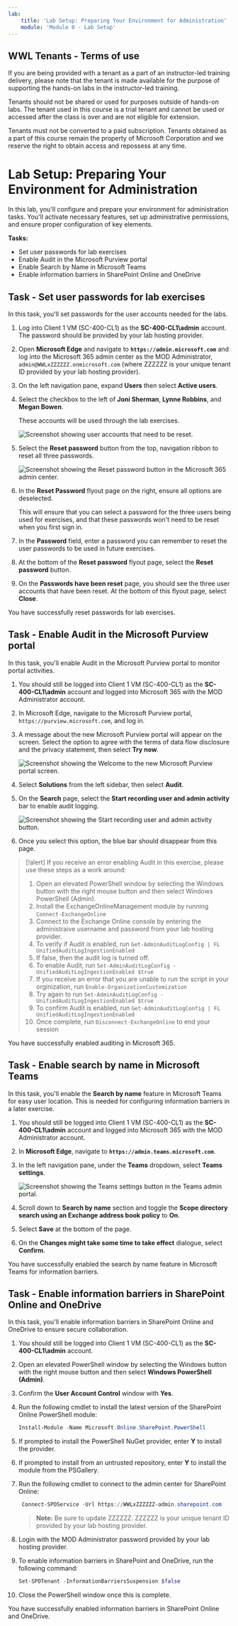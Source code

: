 ```yaml
---
lab:
    title: 'Lab Setup: Preparing Your Environment for Administration'
    module: 'Module 0 - Lab Setup'
---
```


## WWL Tenants - Terms of use

If you are being provided with a tenant as a part of an instructor-led training delivery, please note that the tenant is made available for the purpose of supporting the hands-on labs in the instructor-led training.

Tenants should not be shared or used for purposes outside of hands-on labs. The tenant used in this course is a trial tenant and cannot be used or accessed after the class is over and are not eligible for extension.

Tenants must not be converted to a paid subscription. Tenants obtained as a part of this course remain the property of Microsoft Corporation and we reserve the right to obtain access and repossess at any time.

# Lab Setup: Preparing Your Environment for Administration

In this lab, you'll configure and prepare your environment for administration tasks. You'll activate necessary features, set up administrative permissions, and ensure proper configuration of key elements.

**Tasks:**

- Set user passwords for lab exercises
- Enable Audit in the Microsoft Purview portal
- Enable Search by Name in Microsoft Teams
- Enable information barriers in SharePoint Online and OneDrive

## Task - Set user passwords for lab exercises

In this task, you'll set passwords for the user accounts needed for the labs.

1. Log into Client 1 VM (SC-400-CL1) as the **SC-400-CL1\admin** account. The password should be provided by your lab hosting provider.

1. Open **Microsoft Edge** and navigate to **`https://admin.microsoft.com`** and log into the Microsoft 365 admin center as the MOD Administrator, `admin@WWLxZZZZZZ.onmicrosoft.com` (where ZZZZZZ is your unique tenant ID provided by your lab hosting provider).

1. On the left navigation pane, expand **Users** then select **Active users**.

1. Select the checkbox to the left of **Joni Sherman**, **Lynne Robbins**, and **Megan Bowen**.

   These accounts will be used through the lab exercises.

   ![Screenshot showing user accounts that need to be reset.](../Media/user-accounts.png)

1. Select the **Reset password** button from the top, navigation ribbon to reset all three passwords.

   ![Screenshot showing the Reset password button in the Microsoft 365 admin center.](../Media/reset-password-button.png)

1. In the **Reset Password** flyout page on the right, ensure all options are deselected.

   This will ensure that you can select a password for the three users being used for exercises, and that these passwords won't need to be reset when you first sign in.

1. In the **Password** field, enter a password you can remember to reset the user passwords to be used in future exercises.

1. At the bottom of the **Reset password** flyout page, select the **Reset password** button.

1. On the **Passwords have been reset** page, you should see the three user accounts that have been reset. At the bottom of this flyout page, select **Close**.

You have successfully reset passwords for lab exercises.

## Task - Enable Audit in the Microsoft Purview portal

In this task, you'll enable Audit in the Microsoft Purview portal to monitor portal activities.

1. You should still be logged into Client 1 VM (SC-400-CL1) as the **SC-400-CL1\admin** account and logged into Microsoft 365 with the MOD Administrator account.

1. In Microsoft Edge, navigate to the Microsoft Purview portal, `https://purview.microsoft.com`, and log in.

1. A message about the new Microsoft Purview portal will appear on the screen. Select the option to agree with the terms of data flow disclosure and the privacy statement, then select **Try now**.

    ![Screenshot showing the Welcome to the new Microsoft Purview portal screen.](../Media/welcome-purview-portal.png)

1. Select **Solutions** from the left sidebar, then select **Audit**.

1. On the **Search** page, select the **Start recording user and admin activity** bar to enable audit logging.

    ![Screenshot showing the Start recording user and admin activity button.](../Media/enable-audit-button.png)

1. Once you select this option, the blue bar should disappear from this page.

>[!alert] If you receive an error enabling Audit in this exercise, please use these steps as a work around:
>1. Open an elevated PowerShell window by selecting the Windows button with the right mouse button and then select Windows PowerShell (Admin).
>1. Install the ExchangeOnlineManagement module by running `Connect-ExchangeOnline`
>1. Connect to the Exchange Online console by entering the administraive username and password from your lab hosting provider.
>1. To verify if Audit is enabled, run `Get-AdminAuditLogConfig | FL UnifiedAuditLogIngestionEnabled`
>1. If false, then the audit log is turned off.
>1. To enable Audit, run `Set-AdminAuditLogConfig -UnifiedAuditLogIngestionEnabled $true`
>   1. If you receive an error that you are unable to run the script in your orginization, run `Enable-OrganizationCustomization`
>   1. Try again to run `Set-AdminAuditLogConfig -UnifiedAuditLogIngestionEnabled $true`
>1. To confirm Audit is enabled, run `Get-AdminAuditLogConfig | FL UnifiedAuditLogIngestionEnabled`
>1. Once complete, run `Disconnect-ExchangeOnline` to end your session

You have successfully enabled auditing in Microsoft 365.

## Task - Enable search by name in Microsoft Teams

In this task, you'll enable the **Search by name** feature in Microsoft Teams for easy user location. This is needed for configuring information barriers in a later exercise.

1. You should still be logged into Client 1 VM (SC-400-CL1) as the **SC-400-CL1\admin** account and logged into Microsoft 365 with the MOD Administrator account.

1. In **Microsoft Edge**, navigate to **`https://admin.teams.microsoft.com`**.

1. In the left navigation pane, under the **Teams** dropdown, select **Teams settings**.

    ![Screenshot showing the Teams settings button in the Teams admin portal.](../Media/teams-settings.png)

1. Scroll down to **Search by name** section and toggle the **Scope directory search using an Exchange address book policy** to **On**.

1. Select **Save** at the bottom of the page.

1. On the **Changes might take some time to take effect** dialogue, select **Confirm**.

You have successfully enabled the search by name feature in Microsoft Teams for information barriers.

## Task - Enable information barriers in SharePoint Online and OneDrive

In this task, you'll enable information barriers in SharePoint Online and OneDrive to ensure secure collaboration.

1. You should still be logged into Client 1 VM (SC-400-CL1) as the **SC-400-CL1\admin** account.

1. Open an elevated PowerShell window by selecting the Windows button with the right mouse button and then select **Windows PowerShell (Admin)**.

1. Confirm the **User Account Control** window with **Yes**.

1. Run the following cmdlet to install the latest version of the SharePoint Online PowerShell module:

    ```powershell
    Install-Module -Name Microsoft.Online.SharePoint.PowerShell
    ```

1. If prompted to install the PowerShell NuGet provider, enter **Y** to install the provider.

1. If prompted to install from an untrusted repository, enter **Y** to install the module from the PSGallery.

1. Run the following cmdlet to connect to the admin center for SharePoint Online:

    ```powershell
     Connect-SPOService -Url https://WWLxZZZZZZ-admin.sharepoint.com
    ```

    >**Note:** Be sure to update ZZZZZZ. ZZZZZZ is your unique tenant ID provided by your lab hosting provider.

1. Login with the MOD Administrator password provided by your lab hosting provider.

1. To enable information barriers in SharePoint and OneDrive, run the following command:

    ```powershell
    Set-SPOTenant -InformationBarriersSuspension $false
    ```

1. Close the PowerShell window once this is complete.

You have successfully enabled information barriers in SharePoint Online and OneDrive.
